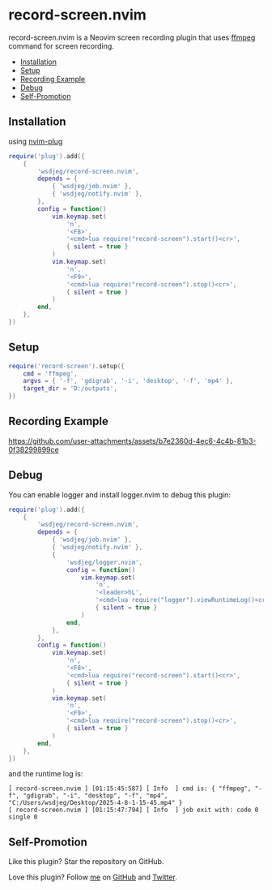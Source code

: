 # record-screen.nvim

record-screen.nvim is a Neovim screen recording plugin that uses [ffmpeg](https://www.ffmpeg.org/) command for screen recording.

<!-- vim-markdown-toc GFM -->

* [Installation](#installation)
* [Setup](#setup)
* [Recording Example](#recording-example)
* [Debug](#debug)
* [Self-Promotion](#self-promotion)

<!-- vim-markdown-toc -->

## Installation

using [nvim-plug](https://github.com/wsdjeg/nvim-plug)

```lua
require('plug').add({
    {
        'wsdjeg/record-screen.nvim',
        depends = {
            { 'wsdjeg/job.nvim' },
            { 'wsdjeg/notify.nvim' },
        },
        config = function()
            vim.keymap.set(
                'n',
                '<F8>',
                '<cmd>lua require("record-screen").start()<cr>',
                { silent = true }
            )
            vim.keymap.set(
                'n',
                '<F9>',
                '<cmd>lua require("record-screen").stop()<cr>',
                { silent = true }
            )
        end,
    },
})
```

## Setup

```lua
require('record-screen').setup({
    cmd = 'ffmpeg',
    argvs = { '-f', 'gdigrab', '-i', 'desktop', '-f', 'mp4' },
    target_dir = 'D:/outputs',
})
```

## Recording Example

https://github.com/user-attachments/assets/b7e2360d-4ec6-4c4b-81b3-0f38299899ce

## Debug

You can enable logger and install logger.nvim to debug this plugin:

```lua
require('plug').add({
    {
        'wsdjeg/record-screen.nvim',
        depends = {
            { 'wsdjeg/job.nvim' },
            { 'wsdjeg/notify.nvim' },
            {
                'wsdjeg/logger.nvim',
                config = function()
                    vim.keymap.set(
                        'n',
                        '<leader>hL',
                        '<cmd>lua require("logger").viewRuntimeLog()<cr>',
                        { silent = true }
                    )
                end,
            },
        },
        config = function()
            vim.keymap.set(
                'n',
                '<F8>',
                '<cmd>lua require("record-screen").start()<cr>',
                { silent = true }
            )
            vim.keymap.set(
                'n',
                '<F9>',
                '<cmd>lua require("record-screen").stop()<cr>',
                { silent = true }
            )
        end,
    },
})
```

and the runtime log is:

```
[ record-screen.nvim ] [01:15:45:587] [ Info  ] cmd is: { "ffmpeg", "-f", "gdigrab", "-i", "desktop", "-f", "mp4", "C:/Users/wsdjeg/Desktop/2025-4-8-1-15-45.mp4" }
[ record-screen.nvim ] [01:15:47:794] [ Info  ] job exit with: code 0 single 0
```



## Self-Promotion

Like this plugin? Star the repository on
GitHub.

Love this plugin? Follow [me](https://wsdjeg.net/) on
[GitHub](https://github.com/wsdjeg) and
[Twitter](http://twitter.com/wsdtty).
